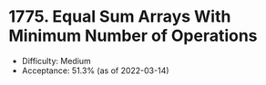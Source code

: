 # 1775. Equal Sum Arrays With Minimum Number of Operations
- Difficulty: Medium
- Acceptance: 51.3% (as of 2022-03-14)
